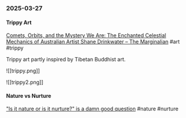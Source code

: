 ### 2025-03-27
#### Trippy Art
[Comets, Orbits, and the Mystery We Are: The Enchanted Celestial Mechanics of Australian Artist Shane Drinkwater – The Marginalian](https://www.themarginalian.org/2025/03/25/shane-drinkwater-art/) #art #trippy 

Trippy art partly inspired by Tibetan Buddhist art.

![[trippy.png]]

![[trippy2.png]]

#### Nature vs Nurture
["Is it nature or is it nurture?" is a damn good question](https://smallpotatoes.paulbloom.net/p/is-it-nature-or-is-it-nurture-is) #nature #nurture